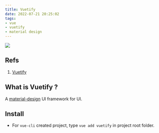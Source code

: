 ```yaml
---
title: Vuetify
date: 2022-07-21 20:25:02
tags:
- vue
- vuetify
- material design
---
```

![](/images/vuetify1.PNG)
## Refs
1. [Vuetify](https://vuetifyjs.com/en/)

## What is Vuetify ?
A [material-design](https://material.io/) UI framework for UI.

## Install
- For `vue-cli` created project, type `vue add vuetify` in project root folder.

## 
